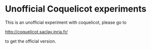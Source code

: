 # Unofficial Coquelicot experiments

This is an unofficial experiment with coquelicot, please go to

http://coquelicot.saclay.inria.fr/

to get the official version.
